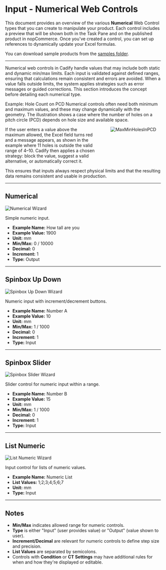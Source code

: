 # Input - Numerical Web Controls

<p>This document provides an overview of the various <strong>Numerical</strong> Web Control types that you can create to manipulate your product. Each control includes a preview that will be shown both in the Task Pane and on the published product in nopCommerce. Once you've created a control, you can set up references to dynamically update your Excel formulas.</p>

<p>You can download sample products from the <a href="https://github.com/Cadify/Cadify-User-Manual/tree/main/samples">samples folder</a>.</p>

---

Numerical web controls in Cadify handle values that may include both static and dynamic min/max limits. Each input is validated against defined ranges, ensuring that calculations remain consistent and errors are avoided. When a value falls outside limits, the system applies strategies such as error messages or guided corrections. This section introduces the concept before detailing each numerical type.

Example: Hole Count on PCD
Numerical controls often need both minimum and maximum values, and these may change dynamically with the geometry. The illustration shows a case where the number of holes on a pitch circle (PCD) depends on hole size and available space.

<div class="grid" style="display:flex; align-items:flex-start; gap:12px; flex-wrap:nowrap;">
  <div class="col-4" style="flex:0 0 60%; max-width:60%; box-sizing:border-box; padding-right:12px;">
    If the user enters a value above the maximum allowed, the Excel field turns red and a message appears, as shown in the example where 11 holes is outside the valid range of 4–10. Cadify then applies a chosen strategy: block the value, suggest a valid alternative, or automatically correct it.
  </div>
  <div class="col-8" style="flex:0 0 40%; max-width:40%; box-sizing:border-box; text-align:center;">
    <img src="https://raw.githubusercontent.com/Cadify/Cadify-User-Manual/main/docs/cadify/controls/images/MaxMinHolesInPCD.png" alt="MaxMinHolesInPCD">
  </div>
</div>

This ensures that inputs always respect physical limits and that the resulting data remains consistent and usable in production.

---

## Numerical

<div class="grid">
  <div class="col-4">
    <img src="https://raw.githubusercontent.com/Cadify/Cadify-User-Manual/main/docs/cadify/controls/images/numerical_wizard.png" alt="Numerical Wizard">
  </div>
  <div class="col-8">
    <p>Simple numeric input.</p>
    <ul>
      <li><strong>Example Name:</strong> How tall are you</li>
      <li><strong>Example Value:</strong> 1900</li>
      <li><strong>Unit:</strong> mm</li>
      <li><strong>Min/Max:</strong> 0 / 10000</li>
      <li><strong>Decimal:</strong> 0</li>
      <li><strong>Increment:</strong> 1</li>
      <li><strong>Type:</strong> Output</li>
    </ul>
  </div>
</div>

---

## Spinbox Up Down

<div class="grid">
  <div class="col-4">
    <img src="https://raw.githubusercontent.com/Cadify/Cadify-User-Manual/main/docs/cadify/controls/images/spinbox_updown_wizard.png" alt="Spinbox Up Down Wizard">
  </div>
  <div class="col-8">
    <p>Numeric input with increment/decrement buttons.</p>
    <ul>
      <li><strong>Example Name:</strong> Number A</li>
      <li><strong>Example Value:</strong> 10</li>
      <li><strong>Unit:</strong> mm</li>
      <li><strong>Min/Max:</strong> 1 / 1000</li>
      <li><strong>Decimal:</strong> 0</li>
      <li><strong>Increment:</strong> 1</li>
      <li><strong>Type:</strong> Input</li>
    </ul>
  </div>
</div>

---

## Spinbox Slider

<div class="grid">
  <div class="col-4">
    <img src="https://raw.githubusercontent.com/Cadify/Cadify-User-Manual/main/docs/cadify/controls/images/spinbox_slider_wizard.png" alt="Spinbox Slider Wizard">
  </div>
  <div class="col-8">
    <p>Slider control for numeric input within a range.</p>
    <ul>
      <li><strong>Example Name:</strong> Number B</li>
      <li><strong>Example Value:</strong> 15</li>
      <li><strong>Unit:</strong> mm</li>
      <li><strong>Min/Max:</strong> 1 / 1000</li>
      <li><strong>Decimal:</strong> 0</li>
      <li><strong>Increment:</strong> 1</li>
      <li><strong>Type:</strong> Input</li>
    </ul>
  </div>
</div>

---

## List Numeric

<div class="grid">
  <div class="col-4">
    <img src="https://raw.githubusercontent.com/Cadify/Cadify-User-Manual/main/docs/cadify/controls/images/list_numeric_wizard.png" alt="List Numeric Wizard">
  </div>
  <div class="col-8">
    <p>Input control for lists of numeric values.</p>
    <ul>
      <li><strong>Example Name:</strong> Numeric List</li>
      <li><strong>List Values:</strong> 1;2;3;4;5;6;7</li>
      <li><strong>Unit:</strong> mm</li>
      <li><strong>Type:</strong> Input</li>
    </ul>
  </div>
</div>

---

## Notes

<ul>
  <li><strong>Min/Max</strong> indicates allowed range for numeric controls.</li>
  <li><strong>Type</strong> is either "Input" (user provides value) or "Output" (value shown to user).</li>
  <li><strong>Increment/Decimal</strong> are relevant for numeric controls to define step size and precision.</li>
  <li><strong>List Values</strong> are separated by semicolons.</li>
  <li>Controls with <strong>Condition</strong> or <strong>CT Settings</strong> may have additional rules for when and how they're displayed or editable.</li>
</ul>
